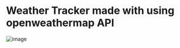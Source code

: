 # Weather Tracker made with using openweathermap API

![image](https://github.com/Saumya40-codes/weather-app.github.io/assets/115284013/d2072fa1-62ea-42eb-9d12-3eb29aea9b6e)
